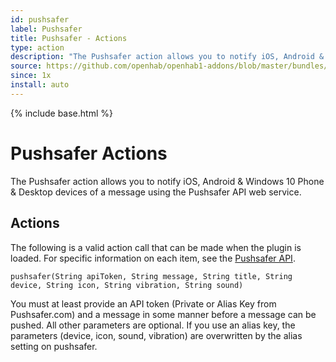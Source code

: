 ```yaml
---
id: pushsafer
label: Pushsafer
title: Pushsafer - Actions
type: action
description: "The Pushsafer action allows you to notify iOS, Android & Windows 10 Phone & Desktop devices of a message using the Pushsafer API web service."
source: https://github.com/openhab/openhab1-addons/blob/master/bundles/action/org.openhab.action.pushsafer/README.md
since: 1x
install: auto
---
```


<!-- Attention authors: Do not edit directly. Please add your changes to the appropriate source repository -->

{% include base.html %}

# Pushsafer Actions

The Pushsafer action allows you to notify iOS, Android & Windows 10 Phone & Desktop devices of a message using the Pushsafer API web service.

## Actions

The following is a valid action call that can be made when the plugin is loaded. For specific information on each item, see the [Pushsafer API](https://www.pushsafer.com/en/pushapi).

```
pushsafer(String apiToken, String message, String title, String device, String icon, String vibration, String sound)
```

You must at least provide an API token (Private or Alias Key from Pushsafer.com) and a message in some manner before a message can be pushed. All other parameters are optional. If you use an alias key, the parameters (device, icon, sound, vibration) are overwritten by the alias setting on pushsafer.
